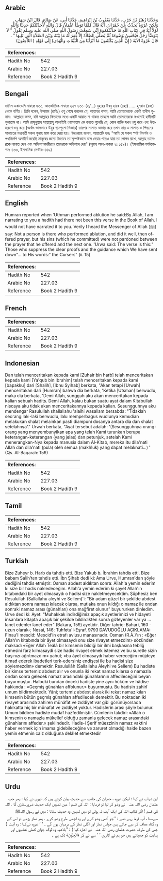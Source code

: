 ## Arabic


<div dir="rtl" lang="ar" style={{fontSize:'larger',backgroundColor:'#f8f9fa',padding:20}}>
وَحَدَّثَنَا زُهَيْرُ بْنُ حَرْبٍ، حَدَّثَنَا يَعْقُوبُ بْنُ إِبْرَاهِيمَ، حَدَّثَنَا أَبِي، عَنْ صَالِحٍ، قَالَ ابْنُ شِهَابٍ وَلَكِنْ عُرْوَةُ يُحَدِّثُ عَنْ حُمْرَانَ، أَنَّهُ قَالَ فَلَمَّا تَوَضَّأَ عُثْمَانُ قَالَ وَاللَّهِ لأُحَدِّثَنَّكُمْ حَدِيثًا وَاللَّهِ لَوْلاَ آيَةٌ فِي كِتَابِ اللَّهِ مَا حَدَّثْتُكُمُوهُ إِنِّي سَمِعْتُ رَسُولَ اللَّهِ صلى الله عليه وسلم يَقُولُ ‏"‏ لاَ يَتَوَضَّأُ رَجُلٌ فَيُحْسِنُ وُضُوءَهُ ثُمَّ يُصَلِّي الصَّلاَةَ إِلاَّ غُفِرَ لَهُ مَا بَيْنَهُ وَبَيْنَ الصَّلاَةِ الَّتِي تَلِيهَا ‏"‏ ‏.‏ قَالَ عُرْوَةُ الآيَةُ ‏(‏ إِنَّ الَّذِينَ يَكْتُمُونَ مَا أَنْزَلْنَا مِنَ الْبَيِّنَاتِ وَالْهُدَى‏)‏ إِلَى قَوْلِهِ ‏(‏ اللاَّعِنُونَ‏)‏
</div>
<div style={{backgroundColor:'#f8f9fa',padding:20, marginBottom: 10}}><table> <thead> <tr> <th>References:</th> <th></th> </tr> </thead> <tbody><tr><td>Hadith No</td><td>542</td></tr><tr><td>Arabic No</td><td>227.03</td></tr><tr><td>Reference</td><td>Book 2 Hadith 9</td></tr></tbody></table></div>

## Bengali


<div dir="ltr" lang="bn" style={{fontSize:'larger',backgroundColor:'#f8f9fa',padding:20}}>
হাদিস একাডেমি নাম্বারঃ ৪৩০, আন্তর্জাতিক নাম্বারঃ ২২৭ ৪৩০-(৬/...) যুহারর ইবনু হারব (রহঃ) ..... হুমরান (রহঃ) থেকে বর্ণিত। তিনি বলেন, উসমান (রাযিঃ) ওযু শেষে বললেন যে, আল্লাহর কসম, আমি তোমাদেরকে একটি হাদীস শুনাব। আল্লাহর কসম, যদি আল্লাহর কিতাবের মধ্যে একটি আয়াত না থাকত তাহলে আমি তোমাদেরকে কখনোই হাদীসটি শুনাতাম না। আমি রাসূলুল্লাহ সাল্লাল্লাহু আলাইহি ওয়াসাল্লাম কে বলতে শুনেছি যে, কোন ব্যক্তি যখন ওযু করে এবং উত্তমরূপে ওযু করে (অর্থাৎ ভালভাবে উযুর স্থানগুলো ভিজায়) তারপর সালাত আদায় করে তখন তার এ সালাত ও পিছনের সালাতের মধ্যবর্তী সকল গুনাহ মাফ করে দেয়া হয়। উরওয়াহ বলেন, আয়াতটি হলঃ "আমি যে সকল স্পষ্ট নিদর্শন ও পথনির্দেশ অবতীর্ণ করেছি মানুষের জন্যে কিতাবে তা সুস্পষ্টভাবে বলে দেয়ার পরেও যারা তা গোপন রাখে, আল্লাহ তাদেরকে লানাত দেন এবং অভিশাপকারীরাও তাদেরকে অভিশাপ দেয়" (সূরাহ আল-বাকার ২ঃ ১৫৯)। (ইসলামিক ফাউন্ডেশনঃ ৪৩৩, ইসলামিক সেন্টারঃ ৪৪৯)
</div>
<div style={{backgroundColor:'#f8f9fa',padding:20, marginBottom: 10}}><table> <thead> <tr> <th>References:</th> <th></th> </tr> </thead> <tbody><tr><td>Hadith No</td><td>542</td></tr><tr><td>Arabic No</td><td>227.03</td></tr><tr><td>Reference</td><td>Book 2 Hadith 9</td></tr></tbody></table></div>

## English


<div dir="ltr" lang="en" style={{fontSize:'larger',backgroundColor:'#f8f9fa',padding:20}}>
Humran reported when 'Uthman performed ablution he said:By Allah, I am narrating to you a hadith had there not been this verse in the Book of Allah. I would not have narrated it to you. Verily I heard the Messenger of Allah (ﷺ) say: Not a person is there who performed ablution, and did it well, then offered prayer, but his sins (which he committed) were not pardoned between the prayer that he offered and the next one. 'Urwa said: The verse is this:" Those who suppress the clear proofs and the guidance which We have sent down"... to His words:" the Cursers" (ii. 15)
</div>
<div style={{backgroundColor:'#f8f9fa',padding:20, marginBottom: 10}}><table> <thead> <tr> <th>References:</th> <th></th> </tr> </thead> <tbody><tr><td>Hadith No</td><td>542</td></tr><tr><td>Arabic No</td><td>227.03</td></tr><tr><td>Reference</td><td>Book 2 Hadith 9</td></tr></tbody></table></div>

## French


<div dir="ltr" lang="fr" style={{fontSize:'larger',backgroundColor:'#f8f9fa',padding:20}}>

</div>
<div style={{backgroundColor:'#f8f9fa',padding:20, marginBottom: 10}}><table> <thead> <tr> <th>References:</th> <th></th> </tr> </thead> <tbody><tr><td>Hadith No</td><td>542</td></tr><tr><td>Arabic No</td><td>227.03</td></tr><tr><td>Reference</td><td>Book 2 Hadith 9</td></tr></tbody></table></div>

## Indonesian


<div dir="ltr" lang="id" style={{fontSize:'larger',backgroundColor:'#f8f9fa',padding:20}}>
Dan telah menceritakan kepada kami [Zuhair bin harb] telah menceritakan kepada kami [Ya'qub bin Ibrahim] telah menceritakan kepada kami [bapakku] dari [Shalih], [Ibnu Syihab] berkata, "Akan tetapi [Urwah] menceritakan dari [Humran] bahwa dia berkata, 'Ketika [Utsman] berwudlu, maka dia berkata, 'Demi Allah, sungguh aku akan menceritakan kepada kalian sebuah hadits. Demi Allah, kalau bukan suatu ayat dalam Kitabullah niscaya aku tidak akan menceritakannya kepada kalian. Sesungguhnya aku mendengar Rasulullah shallallahu 'alaihi wasallam bersabda: "Tidaklah seorang laki-laki berwudlu, lalu memperbagus wudlunya kemudian melakukan shalat melainkan pasti diampuni dosanya antara dia dan shalat setelahnya'." Urwah berkata, "Ayat tersebut adalah: '(Sesungguhnya orang-orang yang menyembunyikan apa yang telah Kami turunkan berupa keterangan-keterangan (yang jelas) dan petunjuk, setelah Kami menerangkan-Nya kepada manusia dalam Al-Kitab, mereka itu dila'nati Allah dan dila'nati (pula) oleh semua (makhluk) yang dapat melaknati…) ' (Qs. Al-Baqarah: 159)
</div>
<div style={{backgroundColor:'#f8f9fa',padding:20, marginBottom: 10}}><table> <thead> <tr> <th>References:</th> <th></th> </tr> </thead> <tbody><tr><td>Hadith No</td><td>542</td></tr><tr><td>Arabic No</td><td>227.03</td></tr><tr><td>Reference</td><td>Book 2 Hadith 9</td></tr></tbody></table></div>

## Tamil


<div dir="ltr" lang="ta" style={{fontSize:'larger',backgroundColor:'#f8f9fa',padding:20}}>

</div>
<div style={{backgroundColor:'#f8f9fa',padding:20, marginBottom: 10}}><table> <thead> <tr> <th>References:</th> <th></th> </tr> </thead> <tbody><tr><td>Hadith No</td><td>542</td></tr><tr><td>Arabic No</td><td>227.03</td></tr><tr><td>Reference</td><td>Book 2 Hadith 9</td></tr></tbody></table></div>

## Turkish


<div dir="ltr" lang="tr" style={{fontSize:'larger',backgroundColor:'#f8f9fa',padding:20}}>
Bize Zuheyr b. Harb da tahdis etti. Bize Yakub b. İbrahim tahdis etti. Bize babam Salih'ten tahdis etti. İbn Şihab dedi ki: Ama Urve, Humran'dan şöyle dediğini tahdis etmiştir: Osman abdest aldıktan sonra: Allah'a yemin ederim ki size bir hadis nakledeceğim. Allah'a yemin ederim ki şayet Allah'ın kitabındaki bir ayet olmasaydı o hadisi size nakletmeyecektim. Şüphesiz ben Resulullah (Sallallahu aleyhi ve Sellem)'i: "Bir adam güzel bir şekilde abdest aldıktan sonra namazı kılacak olursa, mutlaka onun kıldığı o namaz ile ondan sonraki namaz arası (günahları) ona mağfiret olunur" buyururken dinledim. Urve dedi ki: Ayet: "Muhakkak indirdiğimiz apaçık ayetlerimizi ve hidayeti insanlara kitapta apaçık bir şekilde bildirdikten sonra gizleyenler var ya ... lanet edenler lanet eder" (Bakara, 159) ayetidir. Diğer tahric: Buhari, 160 -uzun olarak-; Nesai, 146; Tuhfetu'l-Eşraf, 9793 DAVUDOĞLU AÇIKLAMA: Finau'I mescid: Mescid'in etrafı avlusu manasınadır. Osman (R.A.)'ın : «Eğer Allah'ın kitabında bir âyet olmasaydı onu size rivayet etmezdim» sözünden maksadı «Eğer Allah Teâlâ bir kimsenin bildiği bir ilmi başkasına tebliğ etmesini farz kılmasaydi size hadis rivayet etmek istemez ve bu suretle sizin başınızı ağrıtmazdım» yahut; «bu âyet olmasaydı haber vereceğim müjdeye itimad ederek ibadetleri terk-edersiniz endişesi ile bu hadisi size söylemezdim» demektir. Resulullâh (Sallallahu Aleyhi ve Sellem) Bu hadiste bir kimse tertemiz abdest alır ve onunla iki rekat namaz kılarsa o namazla ondan sonra gelecek namaz arasındaki günahlarının affedileceğini beyan buyurmuştur. Halbuki bundan önceki hadiste yine aynı hüküm ve hâdise hakkında : «Geçmiş günahları affolunur.» buyurmuştu. Bu hadisin zahirî umum bildirmektedir. Yâni; tertemiz abdest alarak iki rekat namaz kılan kimsenin bütün geçmiş günahları affedilecek demektir. Bu noktadan iki rivayet arasında zahiren münâfât ve zıddiyet var gibi görünüyorsada hakikatta hiç bir münafat ve zıddiyet yoktur. Hadislerin arası şöyle bulunur. Umum bildiren hadiste mudaf hazfedilmiştir. Cümlenin takdiri: «Allah o kimsenin o namazla mükellef olduğu zamanla gelecek namaz arasındaki günahlarını affeder.» şeklindedir. Hadis-i Şerif müezzinin namaz vaktini haber vermek için imama gidebileceğine ve zaruret olmadığı halde bazen yemin etmenin caiz olduğuna delâlet etmektedir
</div>
<div style={{backgroundColor:'#f8f9fa',padding:20, marginBottom: 10}}><table> <thead> <tr> <th>References:</th> <th></th> </tr> </thead> <tbody><tr><td>Hadith No</td><td>542</td></tr><tr><td>Arabic No</td><td>227.03</td></tr><tr><td>Reference</td><td>Book 2 Hadith 9</td></tr></tbody></table></div>

## Urdu


<div dir="rtl" lang="ur" style={{fontSize:'larger',backgroundColor:'#f8f9fa',padding:20}}>
ابن شہاب نے کہا : لیکن عروہ ، حمران کی جانب سے حدیث بیان کرتے ہیں کہ انہوں نے کہا : پھر جب عثمان ‌رضی ‌اللہ ‌عنہ ‌ ‌ نے وضو کر لیا تو فرمایا : اللہ کی قسم ! میں تمہیں ایک حدیث ضرورسناؤں گا ، اللہ کی قسم ! اگر کتاب اللہ کی ایک آیت نہ ہوتی تو میں تمہیں وہ حدیث سناتا : میں نے رسول اللہﷺ سےسنا ، آپ فرما رہے تھے : ’’جو آدمی وضو کرے اور وہ اچھی طرح وضو کرے ، پھر نماز پڑھے تو اس کے وہ گناہ معاف کر دیے جاتے ہیں جواس نماز اور اگلی نماز کے درمیان ہوں گے ۔ ‘ ‘ عروہ نےکہا : وہ آیت ( جس کی طرف حضرت عثمان ‌رضی ‌اللہ ‌عنہ ‌ ‌ نے اشارہ کیا ) : ’’بلاشبہ وہ لوگ جوان کھلی نشانیوں اور ہدایت کو چھپاتے ہیں جو ہم نے اتاریں ‘ ‘ سے لے کر ﴿الّٰعِنُوْنَ﴾ تک ہے ۔
</div>
<div style={{backgroundColor:'#f8f9fa',padding:20, marginBottom: 10}}><table> <thead> <tr> <th>References:</th> <th></th> </tr> </thead> <tbody><tr><td>Hadith No</td><td>542</td></tr><tr><td>Arabic No</td><td>227.03</td></tr><tr><td>Reference</td><td>Book 2 Hadith 9</td></tr></tbody></table></div>